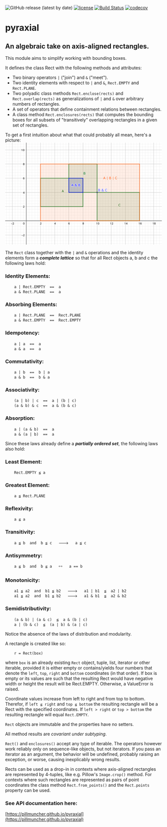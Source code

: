 ![GitHub release (latest by date)](https://img.shields.io/github/v/release/pillmuncher/pyraxial)
[![license](https://img.shields.io/badge/license-MIT-blue)](https://img.shields.io/badge/license-MIT-blue)
[![Build Status](https://app.travis-ci.com/pillmuncher/pyraxial.svg?branch=main)](https://app.travis-ci.com/pillmuncher/pyraxial)
[![codecov](https://codecov.io/gh/pillmuncher/pyraxial/branch/main/graph/badge.svg?token=3Q4CRWL8SX)](https://codecov.io/gh/pillmuncher/pyraxial)
# pyraxial
## An algebraic take on axis-aligned rectangles.

This module aims to simplify working with bounding boxes.


It defines the class Rect with the following methods and attributes:
  - Two binary operators `|` ("join") and `&` ("meet").
  - Two identity elements with respect to `|` and `&`, `Rect.EMPTY` and `Rect.PLANE`.
  - Two polyadic class methods `Rect.enclose(rects)` and `Rect.overlap(rects)`
    as generalizations of `|` and `&` over arbitrary numbers of rectangles.
  - A set of operators that define containment relations between rectangles.
  - A class method `Rect.enclosures(rects)` that computes the bounding boxes
    for all subsets of "transitively" overlapping rectangles in a given set of
    rectangles.


To get a first intuition about what that could probably all mean, here's
a picture:
![alt text](docs/rects.png "example")

The `Rect` class together with the `|` and `&` operations and the identity elements
form a ***complete lattice*** so that for all Rect objects a, b and c the
following laws hold:

### Identity Elements:
```
    a | Rect.EMPTY  ==  a
    a & Rect.PLANE  ==  a
```

### Absorbing Elements:
```
    a | Rect.PLANE  ==  Rect.PLANE
    a & Rect.EMPTY  ==  Rect.EMPTY
```

### Idempotency:
```
    a | a  ==  a
    a & a  ==  a
```

### Commutativity:
```
    a | b  ==  b | a
    a & b  ==  b & a
```

### Associativity:
```
    (a | b) | c  ==  a | (b | c)
    (a & b) & c  ==  a & (b & c)
```

### Absorption:
```
    a | (a & b)  ==  a
    a & (a | b)  ==  a
```



Since these laws already define a ***partially ordered set***, the following laws also hold:

### Least Element:
```
    Rect.EMPTY ≦ a
```

### Greatest Element:
```
    a ≦ Rect.PLANE
```

### Reflexivity:
```
    a ≦ a
```

### Transitivity:
```
    a ≦ b  and  b ≦ c   🡒   a ≦ c
```

### Antisymmetry:
```
    a ≦ b  and  b ≦ a   🡘   a == b
```

### Monotonicity:
```
    a1 ≦ a2  and  b1 ≦ b2   🡒   a1 | b1  ≦  a2 | b2
    a1 ≦ a2  and  b1 ≦ b2   🡒   a1 & b1  ≦  a2 & b2
```

### Semidistributivity:
```
    (a & b) | (a & c)  ≦  a & (b | c)
    a | (b & c)  ≦  (a | b) & (a | c)
```

Notice the absence of the laws of distribution and modularity.


A rectangle is created like so:
```
    r = Rect(box)
```

where `box` is an already existing `Rect` object, tuple, list, iterator or other
iterable, provided it is either empty or contains/yields four numbers that
denote the `left`, `top`, `right` and `bottom` coordinates (in that order).  If
box is empty or its values are such that the resulting Rect would have negative
width or height the result will be Rect.EMPTY. Otherwise, a ValueError is
raised.

Coordinate values increase from left to right and from top to bottom.  Therefor,
if `left ≦ right` and `top ≦ bottom` the resulting rectangle will be a Rect with the
specified coordinates.  If `left > right` or `top > bottom` the resulting rectangle
will equal `Rect.EMPTY`.

`Rect` objects are immutable and the properties have no setters.

All method results are *covariant under subtyping*.


`Rect()` and `enclosures()` accept any type of iterable.  The operators however
work reliably only on sequence-like objects, but not iterators.  If you pass an
iterator as an argument, the behavior will be undefined, probably raising an
exception, or worse, causing inexplicably wrong results.

Rects can be used as a drop-in in contexts where axis-aligned rectangles are
represented by 4-tuples, like e.g. Pillow's `Image.crop()` method. For contexts
where such rectangles are represented as pairs of point coordinates the class
method `Rect.from_points()` and the `Rect.points` property can be used.


### See API documentation here:
[https://pillmuncher.github.io/pyraxial](https://pillmuncher.github.io/pyraxial)
